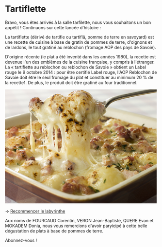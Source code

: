 # **Tartiflette**

Bravo, vous êtes arrivés à la salle tarfilette, nous vous souhaitons un bon appétit ! Continuons sur cette lancée d'histoire : 

La tartiflette (dérivé de tartifle ou tartiflâ, pomme de terre en savoyard) est une recette de cuisine à base de gratin de pommes de terre, d'oignons et de lardons, le tout gratiné au reblochon (fromage AOP des pays de Savoie).

D'origine récente (le plat a été inventé dans les années 1980), la recette est devenue l'un des emblèmes de la cuisine française, y compris à l'étranger. La « tartiflette au reblochon ou reblochon de Savoie » obtient un Label rouge le 9 octobre 2014 : pour être certifié Label rouge, l'AOP Reblochon de Savoie doit être le seul fromage du plat et constituer au minimum 20 % de la recette1. De plus, le produit doit être gratiné au four traditionnel.

![alt text](/images/PlatEND.jpg)

-> [Recommencer le labyrinthe](https://github.com/cfourcaud/TP2_GRP3_Labyrinthe/blob/main/index.md)

Aux noms de FOURCAUD Corentin, VERON Jean-Baptiste, QUERE Evan et MOKADEM Donia, nous vous remercions d'avoir paryicipé à cette belle dégustation de plats à base de pommes de terre.

Abonnez-vous !

